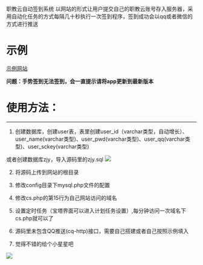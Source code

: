 职教云自动签到系统
以网站的形式让用户提交自己的职教云账号存入服务器，采用自动化任务的方式每隔几十秒执行一次签到程序，签到成功会以qq或者微信的方式进行推送

# 示例

[示例网站](http://zjy.feidanyl.top)

**问题：手势签到无法签到，会一直提示请将app更新到最新版本**

# 使用方法：
---
1. 创建数据库，创建user表，表里创建user_id（varchar类型，自动增长）、user_name(varchar类型)、user_pwd(varchar类型)、user_qq(varchar类型)、user_sckey(varchar类型)

或者创建数据库zjy，导入源码里的zjy.sql
![](https://tu.yaohuo.me/imgs/2021/02/709d72da6dd4b04f.png)

2. 将源码上传到网站的根目录


4. 修改config目录下mysql.php文件的配置


5. 修改cs.php的第15行为自己网站访问的域名


6. 设置定时任务（宝塔界面可以进入计划任务设置）,每分钟访问一次域名下cs.php就可以了


7. 源码里未包含QQ推送(cq-http)接口，需要自己搭建或者自己按照示例填入


8. 觉得不错的给个小星星吧

![](https://tu.yaohuo.me/imgs/2021/02/951ac2f3bf755cb5.png)
